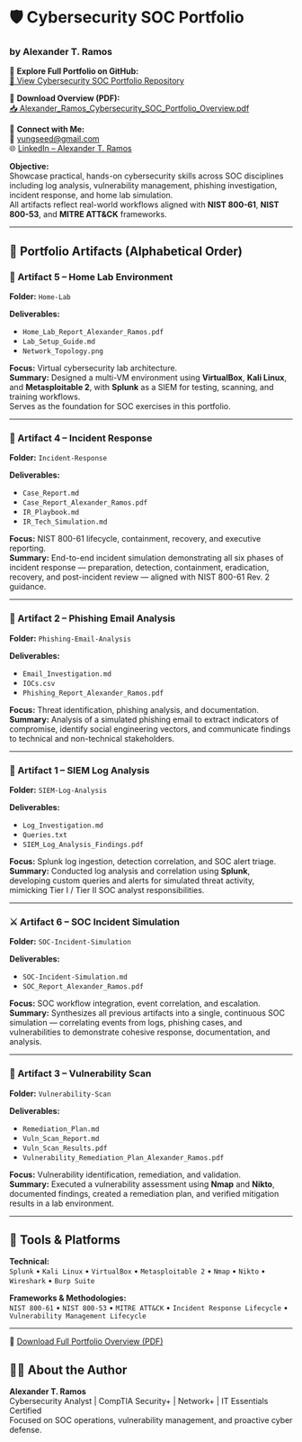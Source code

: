 # 🛡️ Cybersecurity SOC Portfolio  
### by Alexander T. Ramos  

📂 **Explore Full Portfolio on GitHub:**  
[🔗 View Cybersecurity SOC Portfolio Repository](https://github.com/yungseed80r/Cybersecurity-SOC-Portfolio-)

📄 **Download Overview (PDF):**  
[📥 Alexander_Ramos_Cybersecurity_SOC_Portfolio_Overview.pdf](./Alexander_Ramos_Cybersecurity_SOC_Portfolio_Overview.pdf)

💼 **Connect with Me:**  
📧 [yungseed@gmail.com](mailto:yungseed@gmail.com)  
🌐 [LinkedIn – Alexander T. Ramos](https://www.linkedin.com/in/alexander-t-ramos)

**Objective:**  
Showcase practical, hands-on cybersecurity skills across SOC disciplines including log analysis, vulnerability management, phishing investigation, incident response, and home lab simulation.  
All artifacts reflect real-world workflows aligned with **NIST 800-61**, **NIST 800-53**, and **MITRE ATT&CK** frameworks.

---

## 📂 Portfolio Artifacts (Alphabetical Order)

### 🧩 Artifact 5 – Home Lab Environment  
**Folder:** `Home-Lab`

**Deliverables:**
- `Home_Lab_Report_Alexander_Ramos.pdf`
- `Lab_Setup_Guide.md`
- `Network_Topology.png`

**Focus:** Virtual cybersecurity lab architecture.  
**Summary:** Designed a multi-VM environment using **VirtualBox**, **Kali Linux**, and **Metasploitable 2**, with **Splunk** as a SIEM for testing, scanning, and training workflows.  
Serves as the foundation for SOC exercises in this portfolio.

---

### 🚨 Artifact 4 – Incident Response  
**Folder:** `Incident-Response`

**Deliverables:**
- `Case_Report.md`
- `Case_Report_Alexander_Ramos.pdf`
- `IR_Playbook.md`
- `IR_Tech_Simulation.md`

**Focus:** NIST 800-61 lifecycle, containment, recovery, and executive reporting.  
**Summary:** End-to-end incident simulation demonstrating all six phases of incident response — preparation, detection, containment, eradication, recovery, and post-incident review — aligned with NIST 800-61 Rev. 2 guidance.

---

### 📨 Artifact 2 – Phishing Email Analysis  
**Folder:** `Phishing-Email-Analysis`

**Deliverables:**
- `Email_Investigation.md`
- `IOCs.csv`
- `Phishing_Report_Alexander_Ramos.pdf`

**Focus:** Threat identification, phishing analysis, and documentation.  
**Summary:** Analysis of a simulated phishing email to extract indicators of compromise, identify social engineering vectors, and communicate findings to technical and non-technical stakeholders.

---

### 🧠 Artifact 1 – SIEM Log Analysis  
**Folder:** `SIEM-Log-Analysis`

**Deliverables:**
- `Log_Investigation.md`
- `Queries.txt`
- `SIEM_Log_Analysis_Findings.pdf`

**Focus:** Splunk log ingestion, detection correlation, and SOC alert triage.  
**Summary:** Conducted log analysis and correlation using **Splunk**, developing custom queries and alerts for simulated threat activity, mimicking Tier I / Tier II SOC analyst responsibilities.

---

### ⚔️ Artifact 6 – SOC Incident Simulation  
**Folder:** `SOC-Incident-Simulation`

**Deliverables:**
- `SOC-Incident-Simulation.md`
- `SOC_Report_Alexander_Ramos.pdf`

**Focus:** SOC workflow integration, event correlation, and escalation.  
**Summary:** Synthesizes all previous artifacts into a single, continuous SOC simulation — correlating events from logs, phishing cases, and vulnerabilities to demonstrate cohesive response, documentation, and analysis.

---

### 🧾 Artifact 3 – Vulnerability Scan  
**Folder:** `Vulnerability-Scan`

**Deliverables:**
- `Remediation_Plan.md`
- `Vuln_Scan_Report.md`
- `Vuln_Scan_Results.pdf`
- `Vulnerability_Remediation_Plan_Alexander_Ramos.pdf`

**Focus:** Vulnerability identification, remediation, and validation.  
**Summary:** Executed a vulnerability assessment using **Nmap** and **Nikto**, documented findings, created a remediation plan, and verified mitigation results in a lab environment.

---

## 🧰 Tools & Platforms  
**Technical:**  
`Splunk` • `Kali Linux` • `VirtualBox` • `Metasploitable 2` • `Nmap` • `Nikto` • `Wireshark` • `Burp Suite`

**Frameworks & Methodologies:**  
`NIST 800-61` • `NIST 800-53` • `MITRE ATT&CK` • `Incident Response Lifecycle` • `Vulnerability Management Lifecycle`

---

📄 [Download Full Portfolio Overview (PDF)](./Alexander_Ramos_Cybersecurity_SOC_Portfolio_Overview.pdf)


## 🧑‍💻 About the Author  
**Alexander T. Ramos**  
Cybersecurity Analyst | CompTIA Security+ | Network+ | IT Essentials Certified  
Focused on SOC operations, vulnerability management, and proactive cyber defense.
